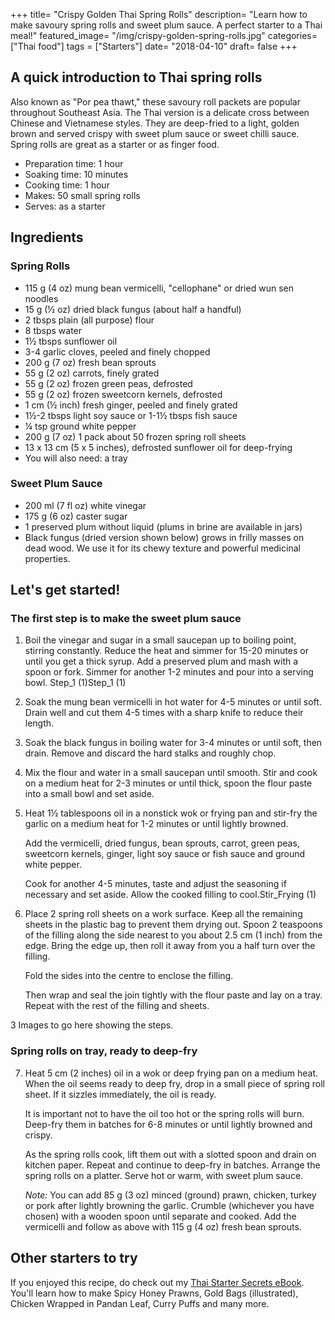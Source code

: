 +++
title= "Crispy Golden Thai Spring Rolls"
description= "Learn how to make savoury spring rolls and sweet plum sauce. A perfect starter to a Thai meal!"
featured_image= "/img/crispy-golden-spring-rolls.jpg"
categories= ["Thai food"]
tags = ["Starters"]
date= "2018-04-10"
draft= false
+++

## A quick introduction to Thai spring rolls

Also known as "Por pea thawt," these savoury roll packets are popular throughout Southeast Asia. The Thai version is a delicate cross between Chinese and Vietnamese styles. They are deep-fried to a light, golden brown and served crispy with sweet plum sauce or sweet chilli sauce. Spring rolls are great as a starter or as finger food.

<!--more-->

- Preparation time: 1 hour
- Soaking time: 10 minutes
- Cooking time: 1 hour
- Makes: 50 small spring rolls
- Serves: as a starter

## Ingredients

### Spring Rolls

- 115 g (4 oz) mung bean vermicelli, "cellophane" or dried wun sen noodles
- 15 g (½ oz) dried black fungus (about half a handful)
- 2 tbsps plain (all purpose) flour
- 8 tbsps water
- 1½ tbsps sunflower oil
- 3-4 garlic cloves, peeled and finely chopped
- 200 g (7 oz) fresh bean sprouts
- 55 g (2 oz) carrots, finely grated
- 55 g (2 oz) frozen green peas, defrosted
- 55 g (2 oz) frozen sweetcorn kernels, defrosted
- 1 cm (½ inch) fresh ginger, peeled and finely grated
- 1½-2 tbsps light soy sauce or 1-1½ tbsps fish sauce
- ¼ tsp ground white pepper
- 200 g (7 oz) 1 pack about 50 frozen spring roll sheets
- 13 x 13 cm (5 x 5 inches), defrosted
    sunflower oil for deep-frying
- You will also need: a tray

### Sweet Plum Sauce

- 200 ml (7 fl oz) white vinegar
- 175 g (6 oz) caster sugar
- 1 preserved plum without liquid (plums in brine are available in jars)
- Black fungus (dried version shown below) grows in frilly masses on dead wood. We use it for its chewy texture and powerful medicinal properties.

## Let's get started!

### The first step is to make the sweet plum sauce

1. Boil the vinegar and sugar in a small saucepan up to boiling point, stirring constantly. Reduce the heat and simmer for 15-20 minutes or until you get a thick syrup. Add a preserved plum and mash with a spoon or fork. Simmer for another 1-2 minutes and pour into a serving bowl. Step_1 (1)Step_1 (1)

2. Soak the mung bean vermicelli in hot water for 4-5 minutes or until soft. Drain well and cut them 4-5 times with a sharp knife to reduce their length.

3. Soak the black fungus in boiling water for 3-4 minutes or until soft, then drain. Remove and discard the hard stalks and roughly chop.

4. Mix the flour and water in a small saucepan until smooth. Stir and cook on a medium heat for 2-3 minutes or until thick, spoon the flour paste into a small bowl and set aside.

5. Heat 1½ tablespoons oil in a nonstick wok or frying pan and stir-fry the garlic on a medium heat for 1-2 minutes or until lightly browned.

    Add the vermicelli, dried fungus, bean sprouts, carrot, green peas, sweetcorn kernels, ginger, light soy sauce or fish sauce and ground white pepper.

    Cook for another 4-5 minutes, taste and adjust the seasoning if necessary and set aside. Allow the cooked filling to cool.Stir_Frying (1)

6. Place 2 spring roll sheets on a work surface. Keep all the remaining sheets in the plastic bag to prevent them drying out. Spoon 2 teaspoons of the filling along the side nearest to you about 2.5 cm (1 inch) from the edge. Bring the edge up, then roll it away from you a half turn over the filling.

    Fold the sides into the centre to enclose the filling.

    Then wrap and seal the join tightly with the flour paste and lay on a tray. Repeat with the rest of the filling and sheets.

3 Images to go here showing the steps.

### Spring rolls on tray, ready to deep-fry

7. Heat 5 cm (2 inches) oil in a wok or deep frying pan on a medium heat. When the oil seems ready to deep fry, drop in a small piece of spring roll sheet. If it sizzles immediately, the oil is ready.

    It is important not to have the oil too hot or the spring rolls will burn. Deep-fry them in batches for 6-8 minutes or until lightly browned and crispy.

    As the spring rolls cook, lift them out with a slotted spoon and drain on kitchen paper. Repeat and continue to deep-fry in batches. Arrange the spring rolls on a platter. Serve hot or warm, with sweet plum sauce.

    *Note:* You can add 85 g (3 oz) minced (ground) prawn, chicken, turkey or pork after lightly browning the garlic. Crumble (whichever you have chosen) with a wooden spoon until separate and cooked. Add the vermicelli and follow as above with 115 g (4 oz) fresh bean sprouts.

## Other starters to try

If you enjoyed this recipe, do check out my [Thai Starter Secrets eBook](/shop/thai-food-secrets/). You'll learn how to make Spicy Honey Prawns, Gold Bags (illustrated), Chicken Wrapped in Pandan Leaf, Curry Puffs and many more. 